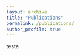 ```yaml
---
layout: archive
title: "Publications"
permalink: /publications/
author_profile: true
---
```


teste
